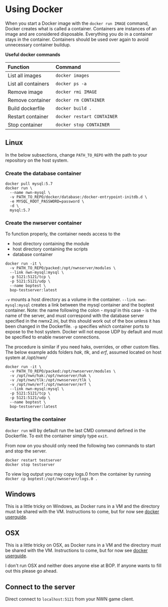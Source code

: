 # Using Docker

When you start a Docker image with the `docker run IMAGE` command, Docker creates what is called a container. Containers are instances of an image and are considered disposable. Everything you do in a container stays in the container. Containers should be used over again to avoid unnecessary container buildup.

**Useful docker commands**

| Function  | Command  |
| :-------------------- |:---------------------- |
| List all images | `docker images` |
| List all containers | `docker ps -a` |
| Remove image | `docker rmi IMAGE` |
| Remove container | `docker rm CONTAINER` |
| Build dockerfile | `docker build .` |
| Restart container | `docker restart CONTAINER` |
| Stop container | `docker stop CONTAINER` |


## Linux

In the below subsections, change `PATH_TO_REPO` with the path to your repository on the host system.

### Create the database container
```
docker pull mysql:5.7
docker run \
  --name nwn-mysql \
  -v PATH_TO_REPO/docker/database:/docker-entrypoint-initdb.d \
  -e MYSQL_ROOT_PASSWORD=password \
  -d \
  mysql:5.7
```

### Create the nwserver container

To function properly, the container needs access to the
- host directory containing the module
- host directory containing the scripts
- database container

```
docker run -it \
  -v PATH_TO_REPO/packed:/opt/nwnserver/modules \
  --link nwn-mysql:mysql \
  -p 5121:5121/tcp \
  -p 5121:5121/udp \
  --name boptest \
  bop-testserver:latest
```

`-v` mounts a host directory as a volume in the container. `--link nwn-mysql:mysql` creates a link between the mysql container and the boptest container. Note: the name following the colon - *mysql* in this case - is the name of the server, and must correspond with the database server specified in the nwnx2.ini, but this should work out of the box unless it has been changed in the Dockerfile. `-p` specifies which container ports to expose to the host system. Docker will not expose UDP by default and must be specified to enable nwserver connections.

The procedure is similar if you need haks, overrides, or other custom files. The below example adds folders *hak*, *tlk*, and *erf*, assumed located on host system at */opt/nwn/*
```
docker run -it \
  -v PATH_TO_REPO/packed:/opt/nwnserver/modules \
  -v /opt/nwn/hak:/opt/nwnserver/hak \
  -v /opt/nwn/tlk:/opt/nwnserver/tlk \
  -v /opt/nwn/erf:/opt/nwnserver/erf \
  --link nwn-mysql:mysql \
  -p 5121:5121/tcp \
  -p 5121:5121/udp \
  --name boptest \
  bop-testserver:latest
```

### Restarting the container
`docker run` will by default run the last CMD command defined in the Dockerfile. To exit the container simply type `exit`.

From now on you should only need the following two commands to start and stop the server.
```
docker restart testserver
docker stop testserver
```
To view log output you may copy logs.0 from the container by running `docker cp boptest:/opt/nwnserver/logs.0 .`

## Windows
This is a little tricky on Windows, as Docker runs in a VM and the directory must be shared with the VM. Instructions to come, but for now see [docker userguide](http://docs.docker.com/engine/userguide/dockervolumes/).

## OSX
This is a little tricky on OSX, as Docker runs in a VM and the directory must be shared with the VM. Instructions to come, but for now see [docker userguide](http://docs.docker.com/engine/userguide/dockervolumes/).

I don't run OSX and neither does anyone else at BOP. If anyone wants to fill out this please go ahead.


## Connect to the server
Direct connect to `localhost:5121` from your NWN game client.
